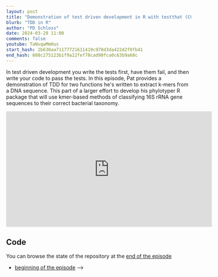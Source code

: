 ```yaml
---
layout: post
title: "Demonstration of test driven development in R with testthat (CC269)"
blurb: "TDD in R"
author: "PD Schloss"
date: 2024-03-28 11:00
comments: false
youtube: TaNvqwMmHus
start_hash: 2b630aa71177721611419c978d3da422d2f0fb41
end_hash: 088c275123b1f9a22fef78cad90fca0c63b9a68c
---
```


In test driven development you write the tests first, have them fail, and then write your code to pass the tests. In this episode, Pat provides a demonstration of TDD for two functions he's written to extract k-mers from a DNA sequence. This part of a larger effort to develop his phylotyper R package that will use kmer-based methods of classifying 16S rRNA gene sequences to their correct bacterial taxonomy. 

<iframe style="margin: 0 auto;display:block;" width="560" height="315" src="https://www.youtube.com/embed/{{ page.youtube }}" frameborder="0" allow="accelerometer; autoplay; encrypted-media; gyroscope; picture-in-picture" allowfullscreen></iframe>

## Code

You can browse the state of the repository at the [end of the episode](https://github.com/riffomonas/phylotyper/tree/{{page.end_hash}})

* [beginning of the episode](https://github.com/riffomonas/drought_index/tree/{{page.start_hash}}) -->
<!-- * [end of the episode](https://github.com/riffomonas/drought_index/tree/{{page.end_hash}})
